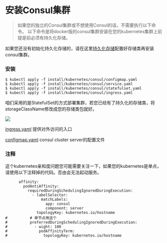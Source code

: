 # 安装Consul集群

> 如果您的独立的Consul集群或不想使用Consul的话，不需要执行以下命令。 以下命令是将docker版的consul集群安装在您的kubernetes集群上前提是前必须有持久化存储。

如果您还没有初始化持久化存储的，请在这里[持久化存储](storage.md)配置好存储类再安装consul集群。

### 安装

```text
$ kubectl apply -f install/kubernetes/consul/configmap.yaml
$ kubectl apply -f install/kubernetes/consul/service.yaml
$ kubectl apply -f install/kubernetes/consul/statefulset.yaml
$ kubectl apply -f install/kubernetes/consul/ingress.yaml
```

咱们采用的是StatefulSet的方式部署集群，若您已经有了持久化的存储类，将storageClassName修改成您的存储类包就好。

![](http://source.qiniu.cnd.nsini.com/images/2019/07/09/73/29/20190723-1344eae741d09fdf2d10b1ba73e09287.jpeg?imageView2/2/w/1280/interlace/0/q/100)

[ingress.yaml](https://github.com/kplcloud/kplcloud/tree/master/install/kubernetes/consul/ingress.yaml) 提供对外访问的入口

[configmap.yaml](https://github.com/kplcloud/kplcloud/tree/master/install/kubernetes/consul/configmap.yaml) consul cluster server的配置文件

### 注释

这个kubernetes亲和度问题您可能需要关注一下，如果您的kubernetes是单点，请使用以下注释掉的代码。否由会无法起动服务。

```text
      affinity:
        podAntiAffinity:
          requiredDuringSchedulingIgnoredDuringExecution:
            - labelSelector:
                matchLabels:
                  app: consul
                  component: server
              topologyKey: kubernetes.io/hostname
#          # 单节点用这个
#          preferredDuringSchedulingIgnoredDuringExecution:
#            - wight: 100
#              podAffinityTerm:
#                topologyKey: kubernetes.io/hostname
```

